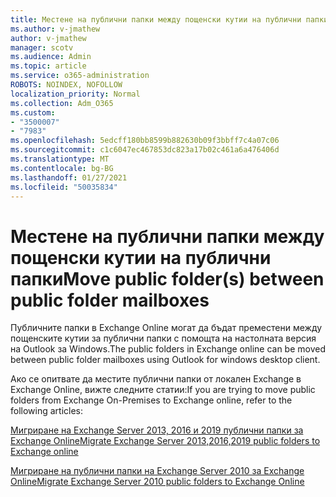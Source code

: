 ```yaml
---
title: Местене на публични папки между пощенски кутии на публични папки
ms.author: v-jmathew
author: v-jmathew
manager: scotv
ms.audience: Admin
ms.topic: article
ms.service: o365-administration
ROBOTS: NOINDEX, NOFOLLOW
localization_priority: Normal
ms.collection: Adm_O365
ms.custom:
- "3500007"
- "7983"
ms.openlocfilehash: 5edcff180bb8599b882630b09f3bbff7c4a07c06
ms.sourcegitcommit: c1c6047ec467853dc823a17b02c461a6a476406d
ms.translationtype: MT
ms.contentlocale: bg-BG
ms.lasthandoff: 01/27/2021
ms.locfileid: "50035834"
---
```

# <a name="move-public-folders-between-public-folder-mailboxes"></a><span data-ttu-id="77fde-102">Местене на публични папки между пощенски кутии на публични папки</span><span class="sxs-lookup"><span data-stu-id="77fde-102">Move public folder(s) between public folder mailboxes</span></span>

<span data-ttu-id="77fde-103">Публичните папки в Exchange Online могат да бъдат преместени между пощенските кутии за публични папки с помощта на настолната версия на Outlook за Windows.</span><span class="sxs-lookup"><span data-stu-id="77fde-103">The public folders in Exchange online can be moved between public folder mailboxes using Outlook for windows desktop client.</span></span>

<span data-ttu-id="77fde-104">Ако се опитвате да местите публични папки от локален Exchange в Exchange Online, вижте следните статии:</span><span class="sxs-lookup"><span data-stu-id="77fde-104">If you are trying to move public folders from Exchange On-Premises to Exchange online, refer to the following articles:</span></span>

[<span data-ttu-id="77fde-105">Мигриране на Exchange Server 2013, 2016 и 2019 публични папки за Exchange Online</span><span class="sxs-lookup"><span data-stu-id="77fde-105">Migrate Exchange Server 2013,2016,2019 public folders to Exchange online</span></span>](https://aka.ms/ModernPFToEXO)

[<span data-ttu-id="77fde-106">Мигриране на публични папки на Exchange Server 2010 за Exchange Online</span><span class="sxs-lookup"><span data-stu-id="77fde-106">Migrate Exchange Server 2010 public folders to Exchange Online</span></span>](https://aka.ms/LegacyPFToEXO)
